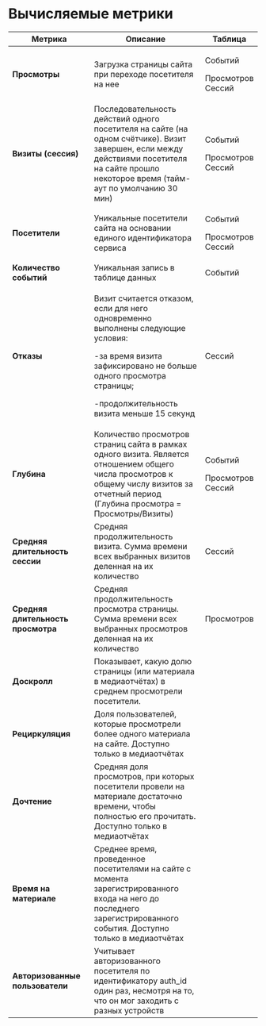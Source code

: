 # Вычисляемые метрики

<table><thead><tr><th width="198.33333333333331">Метрика</th><th width="366">Описание</th><th>Таблица</th></tr></thead><tbody><tr><td><strong>Просмотры</strong></td><td>Загрузка страницы сайта при переходе посетителя на нее</td><td><p>Событий</p><p>Просмотров<br>Сессий</p></td></tr><tr><td><strong>Визиты (сессия)</strong></td><td>Последовательность действий одного посетителя на сайте (на одном счётчике). Визит завершен, если между действиями посетителя на сайте прошло некоторое время (тайм-аут по умолчанию 30 мин)</td><td><p>Событий</p><p>Просмотров<br>Сессий</p></td></tr><tr><td><strong>Посетители</strong></td><td>Уникальные посетители сайта на основании единого идентификатора сервиса</td><td><p>Событий</p><p>Просмотров<br>Сессий</p></td></tr><tr><td><strong>Количество событий</strong></td><td>Уникальная запись в таблице данных</td><td>Событий</td></tr><tr><td><strong>Отказы</strong></td><td><p>Визит считается отказом, если для него одновременно выполнены следующие условия:</p><p>-за время визита зафиксировано не больше одного просмотра страницы;</p><p>-продолжительность визита меньше 15 секунд</p></td><td>Сессий</td></tr><tr><td><strong>Глубина</strong></td><td>Количество просмотров страниц сайта в рамках одного визита. Является отношением общего числа просмотров к общему числу визитов за отчетный период (Глубина просмотра = Просмотры/Визиты)</td><td><p>Событий</p><p>Просмотров<br>Сессий</p></td></tr><tr><td><strong>Средняя длительность сессии</strong></td><td>Средняя продолжительность визита. Сумма времени всех выбранных визитов деленная на их количество</td><td>Сессий</td></tr><tr><td><strong>Средняя длительность просмотра</strong></td><td>Средняя продолжительность просмотра страницы. Сумма времени всех выбранных просмотров деленная на их количество</td><td>Просмотров</td></tr><tr><td><strong>Доскролл</strong></td><td>Показывает, какую долю страницы (или материала в медиаотчётах) в среднем просмотрели посетители.</td><td></td></tr><tr><td><strong>Рециркуляция</strong></td><td>Доля пользователей, которые просмотрели более одного материала на сайте. Доступно только в медиаотчётах</td><td></td></tr><tr><td><strong>Дочтение</strong></td><td>Средняя доля просмотров, при которых посетители провели на материале достаточно времени, чтобы полностью его прочитать. Доступно только в медиаотчётах</td><td></td></tr><tr><td><strong>Время на материале</strong></td><td>Среднее время, проведенное посетителями на сайте с момента зарегистрированного входа на него до последнего зарегистрированного события. Доступно только в медиаотчётах</td><td></td></tr><tr><td><strong>Авторизованные пользователи</strong></td><td>Учитывает авторизованного посетителя по идентификатору auth_id один раз, несмотря на то, что он мог заходить с разных устройств</td><td></td></tr></tbody></table>
